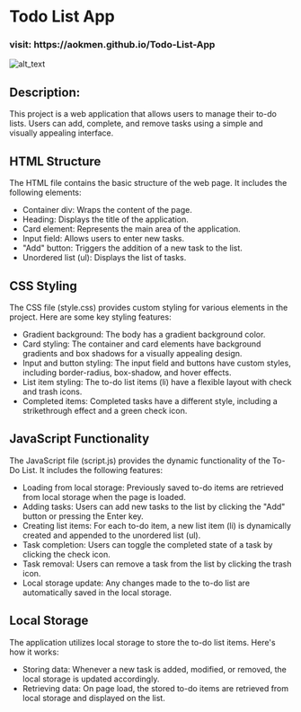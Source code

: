 # Todo List App
<h3>visit: https://aokmen.github.io/Todo-List-App</h3>
<img alt="alt_text" src="./task.gif"/>

## Description:

This project is a web application that allows users to manage their to-do lists. Users can add, complete, and remove tasks using a simple and visually appealing interface.

## HTML Structure

The HTML file contains the basic structure of the web page. It includes the following elements:

- Container div: Wraps the content of the page.
- Heading: Displays the title of the application.
- Card element: Represents the main area of the application.
- Input field: Allows users to enter new tasks.
- "Add" button: Triggers the addition of a new task to the list.
- Unordered list (ul): Displays the list of tasks.

## CSS Styling

The CSS file (style.css) provides custom styling for various elements in the project. Here are some key styling features:

- Gradient background: The body has a gradient background color.
- Card styling: The container and card elements have background gradients and box shadows for a visually appealing design.
- Input and button styling: The input field and buttons have custom styles, including border-radius, box-shadow, and hover effects.
- List item styling: The to-do list items (li) have a flexible layout with check and trash icons.
- Completed items: Completed tasks have a different style, including a strikethrough effect and a green check icon.

## JavaScript Functionality

The JavaScript file (script.js) provides the dynamic functionality of the To-Do List. It includes the following features:

- Loading from local storage: Previously saved to-do items are retrieved from local storage when the page is loaded.
- Adding tasks: Users can add new tasks to the list by clicking the "Add" button or pressing the Enter key.
- Creating list items: For each to-do item, a new list item (li) is dynamically created and appended to the unordered list (ul).
- Task completion: Users can toggle the completed state of a task by clicking the check icon.
- Task removal: Users can remove a task from the list by clicking the trash icon.
- Local storage update: Any changes made to the to-do list are automatically saved in the local storage.

## Local Storage

The application utilizes local storage to store the to-do list items. Here's how it works:

- Storing data: Whenever a new task is added, modified, or removed, the local storage is updated accordingly.
- Retrieving data: On page load, the stored to-do items are retrieved from local storage and displayed on the list.

